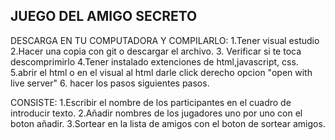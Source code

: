 <h2> JUEGO DEL AMIGO SECRETO </h2>




DESCARGA EN TU COMPUTADORA Y COMPILARLO:
1.Tener visual estudio
2.Hacer una copia con git o descargar el archivo.
3. Verificar si te toca descomprimirlo
4.Tener instalado extenciones de html,javascript, css.
5.abrir el html o en el visual al html darle click derecho opcion "open with live server"
6. hacer los pasos siguientes pasos.

CONSISTE:
1.Escribir el nombre de los participantes en el cuadro de introducir texto.
2.Añadir nombres de los jugadores uno por uno con el boton añadir.
3.Sortear en la lista de amigos con el boton de sortear amigos.
